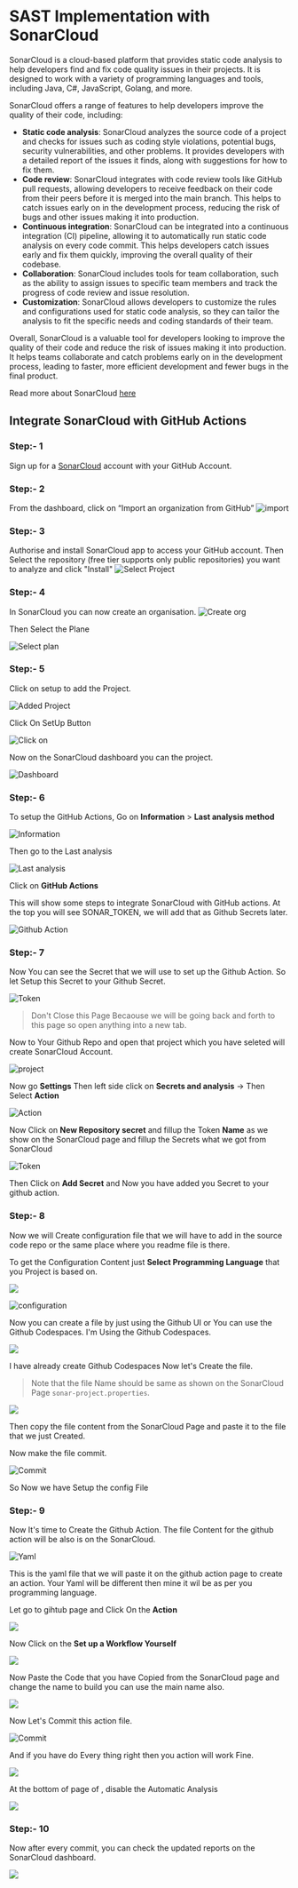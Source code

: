 # SAST Implementation with SonarCloud

SonarCloud is a cloud-based platform that provides static code analysis to help developers find and fix code quality issues in their projects. It is designed to work with a variety of programming languages and tools, including Java, C#, JavaScript, Golang, and more.

SonarCloud offers a range of features to help developers improve the quality of their code, including:

- **Static code analysis**: SonarCloud analyzes the source code of a project and checks for issues such as coding style violations, potential bugs, security vulnerabilities, and other problems. It provides developers with a detailed report of the issues it finds, along with suggestions for how to fix them.
- **Code review**: SonarCloud integrates with code review tools like GitHub pull requests, allowing developers to receive feedback on their code from their peers before it is merged into the main branch. This helps to catch issues early on in the development process, reducing the risk of bugs and other issues making it into production.
- **Continuous integration**: SonarCloud can be integrated into a continuous integration (CI) pipeline, allowing it to automatically run static code analysis on every code commit. This helps developers catch issues early and fix them quickly, improving the overall quality of their codebase.
- **Collaboration**: SonarCloud includes tools for team collaboration, such as the ability to assign issues to specific team members and track the progress of code review and issue resolution.
- **Customization**: SonarCloud allows developers to customize the rules and configurations used for static code analysis, so they can tailor the analysis to fit the specific needs and coding standards of their team.

Overall, SonarCloud is a valuable tool for developers looking to improve the quality of their code and reduce the risk of issues making it into production. It helps teams collaborate and catch problems early on in the development process, leading to faster, more efficient development and fewer bugs in the final product.

Read more about SonarCloud [here](https://docs.sonarcloud.io/)

## Integrate SonarCloud with GitHub Actions

### Step:- 1
 Sign up for a [SonarCloud](https://sonarcloud.io/) account with your GitHub Account.

### Step:- 2
From the dashboard, click on “Import an organization from GitHub”
![import](../Images/import.png)

### Step:- 3
Authorise and install SonarCloud app to access your GitHub account.
Then Select the repository (free tier supports only public repositories) you want to analyze and click "Install"
![Select Project](../Images/select-project.png)
    
### Step:- 4
In SonarCloud you can now create an organisation.
![Create org](../Images/create-org.png)

Then Select the Plane

![Select plan](../Images/select%20the%20plan.png)

### Step:- 5
Click on setup to add the Project.

![Added Project](../Images/add%20the%20project.png)

Click On SetUp Button

![Click on](../Images/click%20on.png)

Now on the SonarCloud dashboard you can the project.

![Dashboard](../Images/myproject.png)

### Step:- 6
 To setup the GitHub Actions, Go on **Information** > **Last analysis method**

![Information](../Images/Overview.png)

Then go to the Last analysis

![Last analysis](../Images/last.png)

Click on **GitHub Actions**

This will show some steps to integrate SonarCloud with GitHub actions. At the top you will see SONAR_TOKEN, we will add that as Github Secrets later.

![Github Action](../Images/github-action.png)

### Step:- 7
Now You can see the Secret that we will use to set up the Github Action. So let Setup this Secret to your Github Secret.

![Token](../Images/token.png)

> Don't Close this Page Becaouse we will be going back and forth to this page so open anything into a new tab.

Now to Your Github Repo and open that project which you have seleted will create SonarCloud Account.

![project](../Images/go-to-github-action.png)

Now go **Settings** Then left side click on **Secrets and analysis** -> Then Select **Action**

![Action](../Images/go-secrets-actions.png)

Now Click on **New Repository secret** and fillup the Token **Name**  as we show on the SonarCloud page and fillup the Secrets what we got from SonarCloud

![Token](../Images/secrets-added.png)

Then Click on **Add Secret** and Now you have added you Secret to your github action.

### Step:- 8

Now we will Create configuration file that we will have to add in the source code repo or the same place where you readme file is there.

To get the Configuration Content just **Select Programming Language** that you Project is based on.

![](../Images/token.png)

![configuration]()

Now you can create a file by just using the Github UI or You can use the Github Codespaces. I'm Using the Github Codespaces.

![](../Images/codespace.png)

I have already create Github Codespaces Now let's Create the file.
>Note that the file Name should be same as shown on the SonarCloud Page `sonar-project.properties`.

![](../Images/peast%20the%20code.png)

Then copy the file content from the SonarCloud Page and paste it to the file that we just Created.

Now make the file commit.

![Commit](../Images/file%20push.png)

So Now we have Setup the config File

### Step:- 9
Now It's time to Create the Github Action. The file Content for the github action will be also is on the SonarCloud.

![Yaml](../Images/yaml.png)

This is the yaml file that we will paste it on the github action page to create an action. Your Yaml will be different then mine it wil be as per you programming language.

Let go to gihtub page and Click On the **Action** 

![](../Images/go-to-github-action.png)

Now Click on the **Set up a Workflow Yourself** 

![](../Images/set-action.png)

Now Paste the Code that you have Copied from the SonarCloud page and change the name to build you can use the main name also.

![](../Images/action-code.png)

Now Let's Commit this action file.

![Commit](../Images/cloud-commit.png)

And if you have do Every thing right then you action will work Fine.

![](../Images/build.png)

At the bottom of page of , disable the Automatic Analysis

![](../Images/deciable.png)

### Step:- 10

Now after every commit, you can check the updated reports on the SonarCloud dashboard.

![](../Images/final.png)


